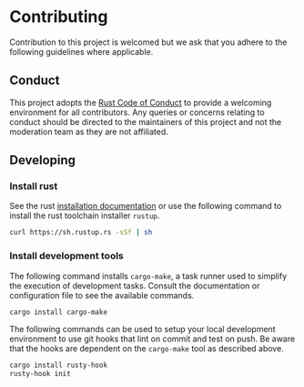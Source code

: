 # Contributing

Contribution to this project is welcomed but we ask that you adhere to the
following guidelines where applicable.

## Conduct

This project adopts the [Rust Code of Conduct][conduct] to provide a welcoming
environment for all contributors. Any queries or concerns relating to conduct
should be directed to the maintainers of this project and not the moderation
team as they are not affiliated.

## Developing

### Install rust

See the rust [installation documentation][install-rust] or use the following
command to install the rust toolchain installer `rustup`.

```sh
curl https://sh.rustup.rs -sSf | sh
```

### Install development tools

The following command installs `cargo-make`, a task runner used to simplify the
execution of development tasks. Consult the documentation or configuration file
to see the available commands.

```sh
cargo install cargo-make
```

The following commands can be used to setup your local development environment
to use git hooks that lint on commit and test on push. Be aware that the hooks
are dependent on the `cargo-make` tool as described above.

```sh
cargo install rusty-hook
rusty-hook init
```

[conduct]: https://github.com/rust-lang/rust/blob/master/CODE_OF_CONDUCT.md
[install-rust]: https://www.rust-lang.org/tools/install
